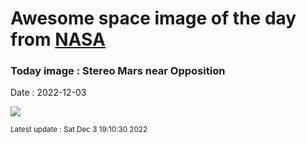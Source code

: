 
# Awesome space image of the day from [NASA](https://api.nasa.gov/)

### Today image : Stereo Mars near Opposition
Date : 2022-12-03

![](https://apod.nasa.gov/apod/image/2212/Mars-Stereo.png)

<small>Latest update : Sat Dec  3 19:10:30 2022</small>
        